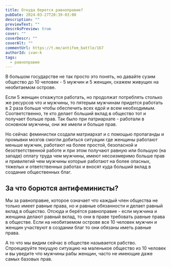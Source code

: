 ```yaml
---
title: Откуда берется равноправие?
pubDate: 2024-03-27T20:39-03:00
description: ""
previewText: ""
descrAsPreview: true
cover: ""
coverDescr: ""
coverAlt: ""
commentUrl: https://t.me/antifem_battle/167
authorId: ivan-k
tags:
  - равноправие
---
```

В большом государстве не так просто это понять, но давайте сузим общество до 10 человек - 5 мужчин и 5 женщин, скажем живущих на необитаемом острове.

Если 5 женщин откажутся работать, но продолжат потреблять столько же ресурсов что и мужчины, то пятерым мужчинам придется работать в 2 раза больше чтобы обеспечить всех едой и всем необходимым. Соответственно, те кто делает больший вклад в общество тот и получает больше прав. Так было при патриархате - работали в основном мужчины, они же имели и больше прав.

Но сейчас феминистки создали матриархат и с помощью пропаганды и промывки мозгов смогли добиться ситуации где женщины работают меньше мужчин, работают на более простой, безопасной и безответственной работе и при этом получают равную или большую (на западе) оплату труда чем мужчины, имеют несоизмеримо больше прав и привилегий чем мужчины которые работают на более опасных, тяжелых и ответственных работах и вносят куда больший вклад в создание общественных благ.

## За что борются антифеминисты?

Мы за равноправие, которое означает что каждый член общества не только имеет равные права, но и равные обязанности и делает равный вклад в общество. Отсюда и берётся равноправие - если мужчина и женщина делают равный вклад, то они в праве требовать равные права в обществе. Если на необитаемом острове все 10 человек мужчин и женщин участвуют в создании благ то они обязаны иметь равные права.

А то что мы видим сейчас в обществе называется рабство. Спроецируйте текущую ситуацию на маленькое общество из 10 человек и вы уведите что мужчины рабы женщин, часто не имеющие даже самых базовых прав.
